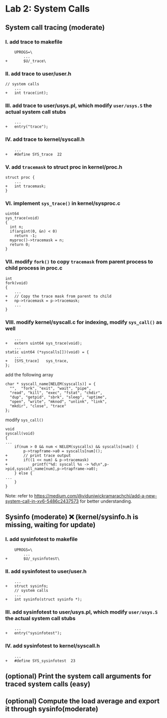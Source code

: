 # Lab 2: System Calls
## System call tracing (moderate)
### I. add trace to makefile
```
    UPROGS=\
        ...
+       $U/_trace\
```
### II. add trace to user/user.h
```
// system calls
    ...
+   int trace(int);
```
### III. add trace to user/usys.pl, which modify `user/usys.S` the actual system call stubs
```
    ...
+   entry("trace");
```
### IV. add trace to kernel/syscall.h
```
    ...
+   #define SYS_trace  22
```
### V. add `tracemask` to struct proc in kernel/proc.h
```
struct proc {
    ...
+   int tracemask;
}
```
### VI. implement `sys_trace()` in kernel/sysproc.c
```
uint64
sys_trace(void)
{
  int n;
  if(argint(0, &n) < 0)
    return -1;
  myproc()->tracemask = n;
  return 0;
}
```
### VII. modify `fork()` to copy `tracemask` from parent process to child process in proc.c
```
int
fork(void)
{
    ...
+   // Copy the trace mask from parent to child
+   np->tracemask = p->tracemask;
    ...
}
```
### VIII. modify kernel/syscall.c for indexing, modify `sys_call()` as well
```
    ...
+   extern uint64 sys_trace(void);
    ...
static uint64 (*syscalls[])(void) = {
    ...
+   [SYS_trace]   sys_trace,
};
```
add the following array
```
char * syscall_name[NELEM(syscalls)] = {
  "",  "fork", "exit", "wait", "pipe",
  "read", "kill", "exec", "fstat", "chdir",
  "dup", "getpid", "sbrk", "sleep", "uptime",
  "open", "write", "mknod", "unlink", "link",
  "mkdir", "close", "trace"
};
```
modify `sys_call()`
```
void
syscall(void)
{
...
    if(num > 0 && num < NELEM(syscalls) && syscalls[num]) {
        p->trapframe->a0 = syscalls[num]();
+       // print trace output
+       if((1 << num) & p->tracemask)
+           printf("%d: syscall %s -> %d\n",p->pid,syscall_name[num],p->trapframe->a0);
    } else {
...
    }
}
```
Note: refer to https://medium.com/@viduniwickramarachchi/add-a-new-system-call-in-xv6-5486c2437573 for better understanding.
## Sysinfo (moderate) ❌ (kernel/sysinfo.h is missing, waiting for update)
### I. add sysinfotest to makefile
```
    UPROGS=\
        ...
+       $U/_sysinfotest\
```
### II. add sysinfotest to user/user.h
```
    ...
+   struct sysinfo;
    // system calls
    ...
+   int sysinfo(struct sysinfo *);
```
### III. add sysinfotest to user/usys.pl, which modify `user/usys.S` the actual system call stubs
```
    ...
+   entry("sysinfotest");
```
### IV. add sysinfotest to kernel/syscall.h
```
    ...
+   #define SYS_sysinfotest  23
```
## (optional) Print the system call arguments for traced system calls (easy)
## (optional) Compute the load average and export it through sysinfo(moderate)
